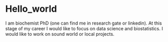 # Hello_world

I am biochemist PhD (one can find me in research gate or linkedin). At this stage of my career I would like to focus on data science and biostatistics. I would like to work on sound world or local projects. 
